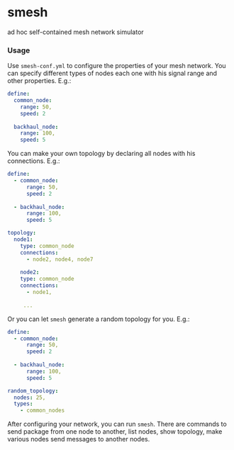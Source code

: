 # smesh
ad hoc self-contained mesh network simulator


### Usage
Use `smesh-conf.yml` to configure the properties of your mesh network. You can specify different types of nodes each one with his signal range and other properties. E.g.:

```yml
define:
  common_node:
    range: 50,
    speed: 2
  
  backhaul_node:
    range: 100,
    speed: 5
````

You can make your own topology by declaring all nodes with his connections. E.g.:

```yml
define:
  - common_node:
      range: 50,
      speed: 2
  
  - backhaul_node:
      range: 100,
      speed: 5

topology:
  node1:
    type: common_node
    connections:
      - node2, node4, node7
      
    node2:
    type: common_node
    connections:
      - node1,
      
     ... 
````

Or you can let `smesh` generate a random topology for you. E.g.:

```yml
define:
  - common_node:
      range: 50,
      speed: 2
  
  - backhaul_node:
      range: 100,
      speed: 5

random_topology:
  nodes: 25,
  types:
    - common_nodes
```

After configuring your network, you can run `smesh`. There are commands to send package from one node to another, list nodes, show topology, make various nodes send messages to another nodes.
